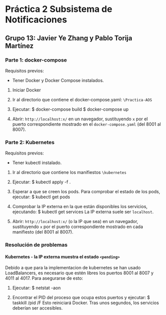 # **Práctica 2** Subsistema de Notificaciones
## Grupo 13: Javier Ye Zhang y Pablo Torija Martínez

### Parte 1: docker-compose
Requisitos previos:
- Tener Docker y Docker Compose instalados.

1. Iniciar Docker

2. Ir al directorio que contiene el docker-compose.yaml:
  `\Practica-AOS`

3. Ejecutar:
  $ docker-compose build
  $ docker-compose up

4. Abrir: `http://localhost:x/` en un navegador, sustituyendo `x` por el puerto correspondiente mostrado en el `docker-compose.yaml` (del 8001 al 8007).
    
### Parte 2: Kubernetes
Requisitos previos:
- Tener kubectl instalado.

1. Ir al directorio que contiene los manifiestos
  `\kubernetes`

2. Ejecutar:
  $ kubectl apply -f .

3. Esperar a que se creen los pods. Para comprobar el estado de los pods, ejecutar:
  $ kubectl get pods

4. Comprobar la IP externa en la que están disponibles los servicios, ejecutando:
  $ kubectl get services
La IP externa suele ser `localhost`.

5. Abrir: `http://localhost:x/` (o la IP que sea) en un navegador, sustituyendo `x` por el puerto correspondiente mostrado en cada manifiesto (del 8001 al 8007).

### Resolución de problemas
#### Kubernetes - la IP externa muestra el estado `<pending>`
Debido a que para la implementacion de kubernetes se han usado LoadBalancers, es necesario que estén libres los puertos 8001 al 8007 y 4011 al 4017. Para asegurarse de esto:
1. Ejecutar:
  $ netstat -aon

2. Encontrar el PID del proceso que ocupa estos puertos y ejecutar:
  $ taskkill /pid <pid> /F
Esto reiniciará Docker. Tras unos segundos, los servicios deberían ser accesibles.